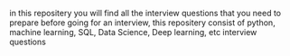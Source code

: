 in this repositery you will find all the interview questions that you need to prepare before going for an interview, 
this repositery consist of python, machine learning, SQL, Data Science, Deep learning, etc interview questions

